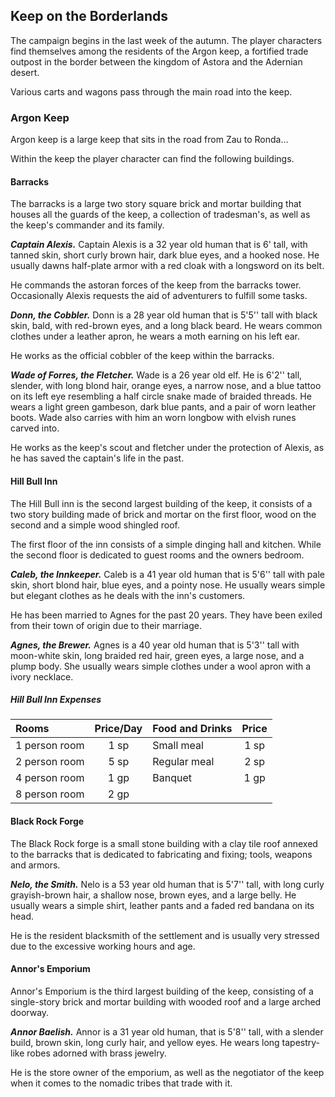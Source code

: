 ## Keep on the Borderlands
The campaign begins in the last week of the autumn. The player characters find themselves among the residents of the Argon keep, a fortified trade outpost in the border between the kingdom of Astora and the Adernian desert.

Various carts and wagons pass through the main road into the keep.

### Argon Keep
Argon keep is a large keep that sits in the road from Zau to Ronda...

Within the keep the player character can find the following buildings.

#### Barracks
The barracks is a large two story square brick and mortar building that houses all the guards of the keep, a collection of tradesman's, as well as the keep's commander and its family.

***Captain Alexis.***
Captain Alexis is a 32 year old human that is 6' tall, with tanned skin, short curly brown hair, dark blue eyes, and a hooked nose. He usually dawns half-plate armor with a red cloak with a longsword on its belt.

He commands the astoran forces of the keep from the barracks tower. Occasionally Alexis requests the aid of adventurers to fulfill some tasks.


***Donn, the Cobbler.***
Donn is a 28 year old human that is 5'5'' tall with black skin, bald, with red-brown eyes, and a long black beard. He wears common clothes under a leather apron, he wears a moth earning on his left ear.

He works as the official cobbler of the keep within the barracks.


***Wade of Forres, the Fletcher.***
Wade is a 26 year old elf. He is 6'2'' tall, slender, with long blond hair, orange eyes, a narrow nose, and a blue tattoo on its left eye resembling a half circle snake made of braided threads. He wears a light green gambeson, dark blue pants, and a pair of worn leather boots. Wade also carries with him an worn longbow with elvish runes carved into.

He works as the keep's scout and fletcher under the protection of Alexis, as he has saved the captain's life in the past.



#### Hill Bull Inn
The Hill Bull inn is the second largest building of the keep, it consists of a two story building made of brick and mortar on the first floor, wood on the second and a simple wood shingled roof.

The first floor of the inn consists of a simple dinging hall and kitchen. While the second floor is dedicated to guest rooms and the owners bedroom.

***Caleb, the Innkeeper.***
Caleb is a 41 year old human that is 5'6'' tall with pale skin, short blond hair, blue eyes, and a pointy nose. He usually wears simple but elegant clothes as he deals with the inn's customers.

He has been married to Agnes for the past 20 years. They have been exiled from their town of origin due to their marriage.

***Agnes, the Brewer.***
Agnes is a 40 year old human that is 5'3'' tall with moon-white skin, long braided red hair, green eyes, a large nose, and a plump body. She usually wears simple clothes under a wool apron with a ivory necklace.


##### Hill Bull Inn Expenses
| Rooms         | Price/Day | Food and Drinks | Price |
|:--------------|:---------:|:----------------|:-----:|
| 1 person room |  1 sp     | Small meal      |  1 sp |
| 2 person room |  5 sp     | Regular meal    |  2 sp |
| 4 person room |  1 gp     | Banquet         |  1 gp |
| 8 person room |  2 gp     |                 |       |



#### Black Rock Forge
The Black Rock forge is a small stone building with a clay tile roof annexed to the barracks that is dedicated to fabricating and fixing; tools, weapons and armors.

***Nelo, the Smith.***
Nelo is a 53 year old human that is 5'7'' tall, with long curly grayish-brown hair, a shallow nose, brown eyes, and a large belly. He usually wears a simple shirt, leather pants and a faded red bandana on its head.

He is the resident blacksmith of the settlement and is usually very stressed due to the excessive working hours and age.



#### Annor's Emporium
Annor's Emporium is the third largest building of the keep, consisting of a single-story brick and mortar building with wooded roof and a large arched doorway.

***Annor Baelish.***
Annor is a 31 year old human, that is 5'8'' tall, with a slender build, brown skin, long curly hair, and yellow eyes. He wears long tapestry-like robes adorned with brass jewelry.

He is the store owner of the emporium, as well as the negotiator of the keep when it comes to the nomadic tribes that trade with it.